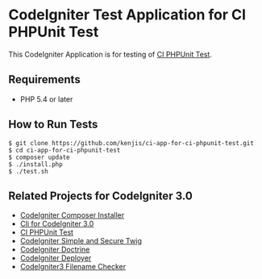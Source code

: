 # CodeIgniter Test Application for CI PHPUnit Test

This CodeIgniter Application is for testing of [CI PHPUnit Test](https://github.com/kenjis/ci-phpunit-test).

## Requirements

* PHP 5.4 or later

## How to Run Tests

~~~
$ git clone https://github.com/kenjis/ci-app-for-ci-phpunit-test.git
$ cd ci-app-for-ci-phpunit-test
$ composer update
$ ./install.php
$ ./test.sh
~~~

## Related Projects for CodeIgniter 3.0

* [CodeIgniter Composer Installer](https://github.com/kenjis/codeigniter-composer-installer)
* [Cli for CodeIgniter 3.0](https://github.com/kenjis/codeigniter-cli)
* [CI PHPUnit Test](https://github.com/kenjis/ci-phpunit-test)
* [CodeIgniter Simple and Secure Twig](https://github.com/kenjis/codeigniter-ss-twig)
* [CodeIgniter Doctrine](https://github.com/kenjis/codeigniter-doctrine)
* [CodeIgniter Deployer](https://github.com/kenjis/codeigniter-deployer)
* [CodeIgniter3 Filename Checker](https://github.com/kenjis/codeigniter3-filename-checker)

